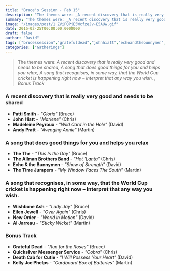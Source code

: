 ```yaml
---
title: "Bruce's Session - Feb 15"
description: "The themes were: _A recent discovery that is really very good and needs to be shared, A song that does good things for you and helps you relax, A song that recognises, in some way, that the World Cup cricket is happening right now – interpret that any way you wish. , Bonus Track_"
summary: "The themes were: _A recent discovery that is really very good and needs to be shared, A song that does good things for you and helps you relax, A song that recognises, in some way, that the World Cup cricket is happening right now – interpret that any way you wish. , Bonus Track_"
image: "/images/post/1 ZViPQPjE5WcfzeJv-E5AUw.gif"
date: 2015-02-25T00:00:00.0000000
draft: false
author: "David"
tags: ["brucessession","gratefuldead","johnhiatt","echoandthebunnymen","thetimejumpers","theallmanbrothersband","pattismith","eilenjewell","kellyjoephelps","neworder","deathcabforcutie","thethe","aljarreau","madeleinepeyroux","wishboneash","quicksilvermessengerservice","andypratt"]
categories: ["Gatherings"]
---
```

> The themes were: _A recent discovery that is really very good and needs to be shared, A song that does good things for you and helps you relax, A song that recognises, in some way, that the World Cup cricket is happening right now – interpret that any way you wish. , Bonus Track_
### A recent discovery that is really very good and needs to be shared
- **Patti Smith** - _"Gloria"_ (Bruce)
- **John Hiatt** - _"Marlene"_ (Chris)
- **Madeleine Peyroux** - _"Wild Card in the Hole"_ (David)
- **Andy Pratt** - _"Avenging Annie"_ (Martin)
### A song that does good things for you and helps you relax
- **The The** - _"This Is the Day"_ (Bruce)
- **The Allman Brothers Band** - _"Hot 'Lanta"_ (Chris)
- **Echo & the Bunnymen** - _"Show of Strength"_ (David)
- **The Time Jumpers** - _"My Window Faces The South"_ (Martin)
### A song that recognises, in some way, that the World Cup cricket is happening right now – interpret that any way you wish. 
- **Wishbone Ash** - _"Lady Jay"_ (Bruce)
- **Eilen Jewell** - _"Over Again"_ (Chris)
- **New Order** - _"World in Motion"_ (David)
- **Al Jarreau** - _"Sticky Wicket"_ (Martin)
### Bonus Track
- **Grateful Dead** - _"Run for the Roses"_ (Bruce)
- **Quicksilver Messenger Service** - _"Cobra"_ (Chris)
- **Death Cab for Cutie** - _"I Will Possess Your Heart"_ (David)
- **Kelly Joe Phelps** - _"Cardboard Box of Batteries"_ (Martin)
